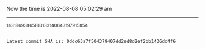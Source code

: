 Now the time is 2022-08-08 05:02:29 am

---

<small>14318693465813133140643197915854</small>

```txt

Latest commit SHA is: 0ddc63a7f504379407dd2ed8d2ef2bb1436dd4f6
```
